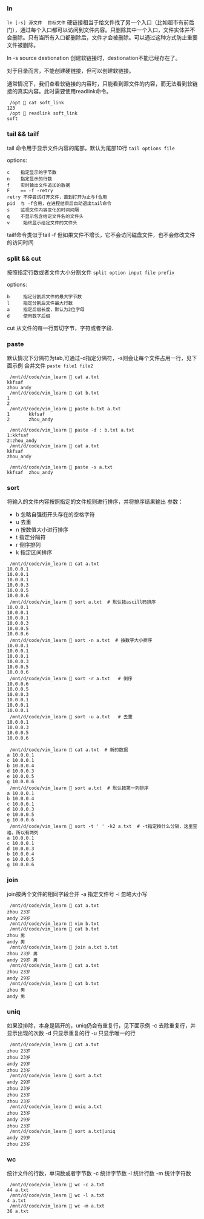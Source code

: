 

### ln
`ln [-s] 源文件  目标文件`
硬链接相当于给文件找了另一个入口（比如超市有前后门），通过每个入口都可以访问到文件内容。只删除其中一个入口，文件实体并不会删除。只有当所有入口都删除后，文件才会被删除。可以通过这种方式防止重要文件被删除。

ln -s source destionation 创建软链接时，destionation不能已经存在了。

对于目录而言，不能创建硬链接，但可以创建软链接。

通常情况下，我们查看软链接的内容时，只能看到源文件的内容，而无法看到软链接的真实内容。此时需要使用readlink命令。
```shell
 /opt  cat soft_link
123
 /opt  readlink soft_link
soft
```

### tail && tailf

tail 命令用于显示文件内容的尾部，默认为尾部10行
`tail options file`

options:
```
c    指定显示的字节数
n    指定显示的行数
f    实时输出文件追加的数据
F    == -f -retry
retry 不停尝试打开文件，直到打开为止与f合用
pid  与 -f合用，在进程结束后自动退出tail命令
s    监视文件内容变化的时间间隔
q    不显示包含给定文件名的文件头
v     始终显示给定文件的文件头
```

tailf命令类似于tail -f 但如果文件不增长，它不会访问磁盘文件，也不会修改文件的访问时间

### split && cut
按照指定行数或者文件大小分割文件
`split option input file prefix`

options:
```linux
b     指定分割后文件的最大字节数
l     指定分割后文件最大行数
a     指定后缀长度，默认为2位字母
d     使用数字后缀
```

cut 从文件的每一行剪切字节，字符或者字段.

### paste
默认情况下分隔符为tab,可通过-d指定分隔符，-s则会让每个文件占用一行，见下面示例
合并文件 `paste file1 file2`
```shell
 /mnt/d/code/vim_learn  cat a.txt
kkfsaf
zhou_andy
 /mnt/d/code/vim_learn  cat b.txt
1
2
 /mnt/d/code/vim_learn  paste b.txt a.txt
1       kkfsaf
2       zhou_andy

 /mnt/d/code/vim_learn  paste -d : b.txt a.txt
1:kkfsaf
2:zhou_andy
 /mnt/d/code/vim_learn  cat a.txt
kkfsaf
zhou_andy

 /mnt/d/code/vim_learn  paste -s a.txt
kkfsaf  zhou_andy
```

### sort
将输入的文件内容按照指定的文件规则进行排序，并将排序结果输出
参数：
- b 忽略自强街开头存在的空格字符
- u 去重
- n 按数值大小进行排序 
- t 指定分隔符
- r 倒序排列
- k 指定区间排序

```shell
 /mnt/d/code/vim_learn  cat a.txt
10.0.0.1
10.0.0.1
10.0.0.1
10.0.0.3
10.0.0.5
10.0.0.6
 /mnt/d/code/vim_learn  sort a.txt  # 默认按ascill码排序
10.0.0.1
10.0.0.1
10.0.0.1
10.0.0.3
10.0.0.5
10.0.0.6
 /mnt/d/code/vim_learn  sort -n a.txt  # 按数字大小排序
10.0.0.1
10.0.0.1
10.0.0.1
10.0.0.3
10.0.0.5
10.0.0.6
 /mnt/d/code/vim_learn  sort -r a.txt   # 倒序
10.0.0.6
10.0.0.5
10.0.0.3
10.0.0.1
10.0.0.1
10.0.0.1
 /mnt/d/code/vim_learn  sort -u a.txt   # 去重
10.0.0.1
10.0.0.3
10.0.0.5
10.0.0.6

 /mnt/d/code/vim_learn  cat a.txt  # 新的数据
a 10.0.0.1
c 10.0.0.1
b 10.0.0.4
d 10.0.0.3
e 10.0.0.5
g 10.0.0.6
 /mnt/d/code/vim_learn  sort a.txt  # 默认按第一列排序
a 10.0.0.1
b 10.0.0.4
c 10.0.0.1
d 10.0.0.3
e 10.0.0.5
g 10.0.0.6
 /mnt/d/code/vim_learn  sort -t ' ' -k2 a.txt  # -t指定按什么分隔，这里空格，所以有两列
a 10.0.0.1
c 10.0.0.1
d 10.0.0.3
b 10.0.0.4
e 10.0.0.5
g 10.0.0.6
```
### join
join按两个文件的相同字段合并
-a 指定文件号
-i 忽略大小写
```shell
 /mnt/d/code/vim_learn  cat a.txt
zhou 23岁
andy 29岁
 /mnt/d/code/vim_learn  vim b.txt
 /mnt/d/code/vim_learn  cat b.txt
zhou 男
andy 男
 /mnt/d/code/vim_learn  join a.txt b.txt
zhou 23岁 男
andy 29岁 男
 /mnt/d/code/vim_learn  cat a.txt
zhou 23岁
andy 29岁
 /mnt/d/code/vim_learn  cat b.txt
zhou 男
andy 男
```

### uniq
如果没排除，本身是隔开的，uniq仍会有重复行，见下面示例
-c 去除重复行，并显示出现的次数
-d 只显示重复的行
-u 只显示唯一的行
```shell
 /mnt/d/code/vim_learn  cat a.txt
zhou 23岁
zhou 23岁
andy 29岁
zhou 23岁
 /mnt/d/code/vim_learn  sort a.txt
andy 29岁
zhou 23岁
zhou 23岁
zhou 23岁
 /mnt/d/code/vim_learn  uniq a.txt
zhou 23岁
andy 29岁
zhou 23岁
 /mnt/d/code/vim_learn  sort a.txt|uniq
andy 29岁
zhou 23岁
```

### wc
统计文件的行数，单词数或者字节数
-c 统计字节数
-l 统计行数
-m 统计字符数
```shell
 /mnt/d/code/vim_learn  wc -c a.txt
44 a.txt
 /mnt/d/code/vim_learn  wc -l a.txt
4 a.txt
 /mnt/d/code/vim_learn  wc -m a.txt
36 a.txt
```